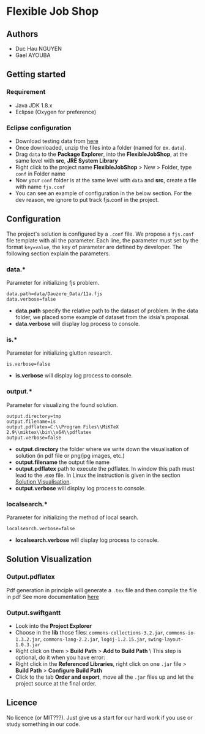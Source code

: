 # Flexible Job Shop

## Authors
* Duc Hau NGUYEN
* Gael AYOUBA

## Getting started

### Requirement
* Java JDK 1.8.x
* Eclipse (Oxygen for preference)

### Eclipse configuration
* Download testing data from [here](http://people.idsia.ch/~monaldo/fjsp.html)
* Once downloaded, unzip the files into a folder (named for ex. `data`).
* Drag `data` to the **Package Explorer**, into the **FlexibleJobShop**, at the same level with **src**, **JRE System Library**
* Right click to the project name **FlexibleJobShop** > New > Folder, type `conf` in Folder name
* Now your `conf` folder is at the same level with `data` and **src**, create a file with name `fjs.conf`
* You can see an example of configuration in the below section. For the dev reason, we ignore to put track fjs.conf in the project.

## Configuration
The project's solution is configured by a `.conf` file. We propose a `fjs.conf` file template with all the parameter. Each line, the parameter must set by the format `key=value`, the key of parameter are defined by developer. The following section explain the parameters.


### data.*
Parameter for initializing fjs problem.
```
data.path=data/Dauzere_Data/11a.fjs
data.verbose=false
```
* **data.path** specify the relative path to the dataset of problem. In the data folder, we placed some example of dataset from the idsia's proposal.
* **data.verbose** will display log process to console.

### is.*
Parameter for initializing glutton research.
```
is.verbose=false
```
* **is.verbose** will display log process to console.

### output.*
Parameter for visualizing the found solution.
```
output.directory=tmp
output.filename=is
output.pdflatex=C:\\Program Files\\MiKTeX 2.9\\miktex\\bin\\x64\\pdflatex
output.verbose=false
```
* **output.directory** the folder where we write down the visualisation of solution (in pdf file or png/jpg images, etc.)
* **output.filename** the output file name 
* **output.pdflatex** path to execute the pdflatex. In window this path must lead to the .exe file. In Linux the instruction is given in the section [Solution Visualisation](#solution-visualization).
* **output.verbose** will display log process to console.

### localsearch.*
Parameter for initializing the method of local search.
```
localsearch.verbose=false
```
* **localsearch.verbose** will display log process to console.


## Solution Visualization

### Output.pdflatex
Pdf generation in principle will generate a `.tex` file and then compile the file in pdf
See more documentation [here](src/output/pdflatex)

### Output.swiftgantt
* Look into the **Project Explorer**
* Choose in the **lib** those files: `commons-collections-3.2.jar`, `commons-io-1.3.2.jar`, `commons-lang-2.2.jar`, `log4j-1.2.15.jar`, `swing-layout-1.0.3.jar`
* Right click on them > **Build Path** > **Add to Build Path** \\
This step is optional, do it when you have error:
* Right click in the **Referenced Libraries**, right click on one `.jar` file > **Build Path** > **Configure Build Path**
* Click to the tab **Order and export**, move all the `.jar` files up and let the project source at the final order.

## Licence
No licence (or MIT???). Just give us a start for our hard work if you use or study something in our code.